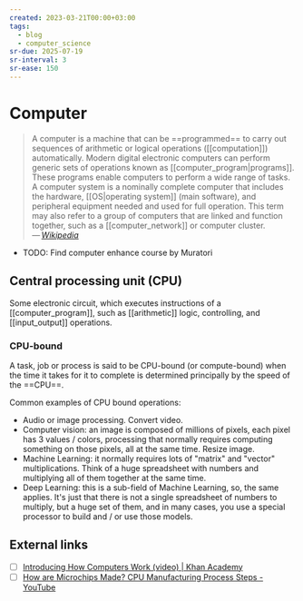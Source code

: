 ```yaml
---
created: 2023-03-21T00:00+03:00
tags:
  - blog
  - computer_science
sr-due: 2025-07-19
sr-interval: 3
sr-ease: 150
---
```


# Computer

> A computer is a machine that can be ==programmed== to carry out sequences of
> arithmetic or logical operations ([[computation]]) automatically. Modern
> digital electronic computers can perform generic sets of operations known as
> [[computer_program|programs]]. These programs enable computers to perform a
> wide range of tasks. A computer system is a nominally complete computer that
> includes the hardware, [[OS|operating system]] (main software), and peripheral
> equipment needed and used for full operation. This term may also refer to a
> group of computers that are linked and function together, such as a
> [[computer_network]] or computer cluster.\
> — <cite>[Wikipedia](https://en.wikipedia.org/wiki/Computer)</cite>

- TODO: Find computer enhance course by Muratori

## Central processing unit (CPU)

Some electronic circuit, which executes instructions of a [[computer_program]],
such as [[arithmetic]] logic, controlling, and [[input_output]] operations.

### CPU-bound

A task, job or process is said to be CPU-bound (or compute-bound) when the time
it takes for it to complete is determined principally by the speed of the
==CPU==.

Common examples of CPU bound operations:

- Audio or image processing. Convert video.
- Computer vision: an image is composed of millions of pixels, each pixel has 3
  values / colors, processing that normally requires computing something on
  those pixels, all at the same time. Resize image.
- Machine Learning: it normally requires lots of "matrix" and "vector"
  multiplications. Think of a huge spreadsheet with numbers and multiplying all
  of them together at the same time.
- Deep Learning: this is a sub-field of Machine Learning, so, the same applies.
  It's just that there is not a single spreadsheet of numbers to multiply, but a
  huge set of them, and in many cases, you use a special processor to build and
  / or use those models.

## External links

- [ ] [Introducing How Computers Work (video) | Khan Academy](https://www.khanacademy.org/computing/code-org/computers-and-the-internet/how-computers-work/v/khan-academy-and-codeorg-introducing-how-computers-work)
- [ ] [How are Microchips Made? CPU Manufacturing Process Steps - YouTube](https://www.youtube.com/watch?v=dX9CGRZwD-w)
